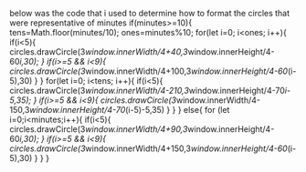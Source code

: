 below was the code that i used to determine how to format the circles that were representative of minutes
if(minutes>=10){
    tens=Math.floor(minutes/10);
    ones=minutes%10;
    for(let i=0; i<ones; i++){
        if(i<5){
            circles.drawCircle(3*window.innerWidth/4+40,3*window.innerHeight/4-60*i,30);
        }
        if(i>=5 && i<9){
            circles.drawCircle(3*window.innerWidth/4+100,3*window.innerHeight/4-60*(i-5),30)
        }
    }
    for(let i=0; i<tens; i++){
        if(i<5){
            circles.drawCircle(3*window.innerWidth/4-210,3*window.innerHeight/4-70*i-5,35);
        }
        if(i>=5 && i<9){
            circles.drawCircle(3*window.innerWidth/4-150,3*window.innerHeight/4-70*(i-5)-5,35)
        }
    }
}
else{
    for (let i=0;i<minutes;i++){
        if(i<5){
            circles.drawCircle(3*window.innerWidth/4+90,3*window.innerHeight/4-60*i,30);
        }
        if(i>=5 && i<9){
            circles.drawCircle(3*window.innerWidth/4+150,3*window.innerHeight/4-60*(i-5),30)
        }
    }
}
